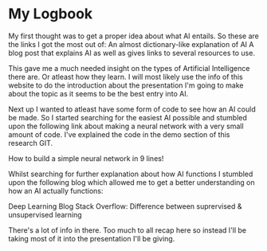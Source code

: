 # My Logbook

My first thought was to get a proper idea about what AI entails. So these are the links I got the most out of: 
<a src="https://www.techopedia.com/definition/190/artificial-intelligence-ai">An almost dictionary-like explanation of AI</a>
<a src="https://www.hackerearth.com/blog/artificial-intelligence/artificial-intelligence-101-how-to-get-started/">A blog post that explains AI as well as gives links to several resources to use.</a>

This gave me a much needed insight on the types of Artificial Intelligence there are. Or atleast how they learn. I will most likely use the info of this website to do the introduction about the presentation I'm going to make about the topic as it seems to be the best entry into AI. 

Next up I wanted to atleast have some form of code to see how an AI could be made. So I started searching for the easiest AI possible and stumbled upon the following link about making a neural network with a very small amount of code. I've explained the code in the demo section of this research GIT. 

<a src="https://medium.com/technology-invention-and-more/how-to-build-a-simple-neural-network-in-9-lines-of-python-code-cc8f23647ca1">How to build a simple neural network in 9 lines!</a>

Whilst searching for further explanation about how AI functions I stumbled upon the following blog which allowed me to get a better understanding on how an AI actually functions: 

<a src="https://towardsdatascience.com/introducing-deep-learning-and-neural-networks-deep-learning-for-rookies-1-bd68f9cf5883">Deep Learning Blog</a>
<a src="https://stackoverflow.com/questions/1832076/what-is-the-difference-between-supervised-learning-and-unsupervised-learning/1854449#1854449">Stack Overflow: Difference between suprervised & unsupervised learning</a>

There's a lot of info in there. Too much to all recap here so instead I'll be taking most of it into the presentation I'll be giving. 



